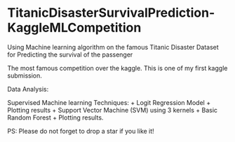 # TitanicDisasterSurvivalPrediction-KaggleMLCompetition

Using Machine learning algorithm on the famous Titanic Disaster Dataset for Predicting the survival of the passenger

The most famous competition over the kaggle. This is one of my first kaggle submission.

Data Analysis:

Supervised Machine learning Techniques: + Logit Regression Model + Plotting results + Support Vector Machine (SVM) using 3 kernels + Basic Random Forest + Plotting results.

PS: Please do not forget to drop a star if you like it!
